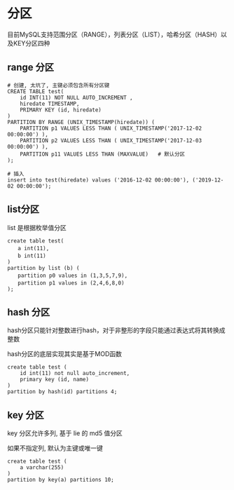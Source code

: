# 分区

目前MySQL支持范围分区（RANGE），列表分区（LIST），哈希分区（HASH）以及KEY分区四种

## range 分区

```mysql
# 创建, 太坑了, 主键必须包含所有分区键
CREATE TABLE test(
    id INT(11) NOT NULL AUTO_INCREMENT ,
    hiredate TIMESTAMP,
    PRIMARY KEY (id, hiredate)
) 
PARTITION BY RANGE (UNIX_TIMESTAMP(hiredate)) (
    PARTITION p1 VALUES LESS THAN ( UNIX_TIMESTAMP('2017-12-02 00:00:00') ),
    PARTITION p2 VALUES LESS THAN ( UNIX_TIMESTAMP('2017-12-03 00:00:00') ),
    PARTITION p11 VALUES LESS THAN (MAXVALUE)   # 默认分区
);

# 插入
insert into test(hiredate) values ('2016-12-02 00:00:00'), ('2019-12-02 00:00:00');                             
```

## list分区

list 是根据枚举值分区

```mysql
create table test( 
　　a int(11), 
　　b int(11)
)
partition by list (b) (
　　partition p0 values in (1,3,5,7,9), 
　　partition p1 values in (2,4,6,8,0) 
);
```

## hash 分区

hash分区只能针对整数进行hash，对于非整形的字段只能通过表达式将其转换成整数

hash分区的底层实现其实是基于MOD函数

```mysql
create table test (
    id int(11) not null auto_increment,
  	primary key (id, name)
)
partition by hash(id) partitions 4;
```

## key 分区

key 分区允许多列, 基于 lie 的 md5 值分区

如果不指定列, 默认为主键或唯一键

```mysql
create table test (
    a varchar(255)
)
partition by key(a) partitions 10;
```


